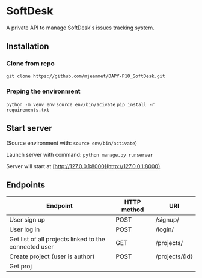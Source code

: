 # SoftDesk

A private API to manage SoftDesk's issues tracking system. 

## Installation

### Clone from repo

```git clone https://github.com/mjeammet/DAPY-P10_SoftDesk.git```

### Preping the environment

```python -m venv env```
```source env/bin/acivate```
```pip install -r requirements.txt```

## Start server

(Source environment with: `source env/bin/activate`)

Launch server with command:
```python manage.py runserver```

Server will start at [http://127.0.0.1:8000](http://127.0.0.1:8000).

## Endpoints 

| Endpoint | HTTP method | URI | 
|-----|-----|-----|
| User sign up | POST | /signup/
| User log in | POST | /login/
| Get list of all projects linked to the connected user | GET | /projects/
| Create project (user is author) | POST | /projects/{id}
| Get proj